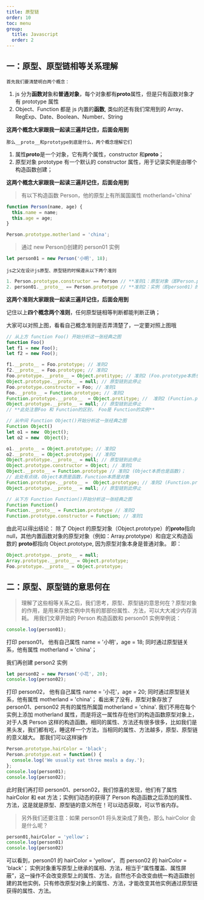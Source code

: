 ```yaml
---
title: 原型链
order: 10
toc: menu
group:
  title: Javascript
  order: 2
---
```


## 一：原型、原型链相等关系理解

`首先我们要清楚明白两个概念：`

1. js 分为**函数对**象和**普通对象**，每个对象都有**proto**属性，但是只有函数对象才有 prototype 属性
2. Object、Function 都是 js 内置的**函数**, 类似的还有我们常用到的 Array、RegExp、Date、Boolean、Number、String

**这两个概念大家跟我一起读三遍并记住，后面会用到**

`那么__proto__和prototype到底是什么，两个概念理解它们`

1. 属性**proto**是一个对象，它有两个属性，constructor 和**proto**；
2. 原型对象 prototype 有一个默认的 constructor 属性，用于记录实例是由哪个构造函数创建；

**这两个概念大家跟我一起读三遍并记住，后面会用到**

> 有以下构造函数 Person，他的原型上有所属国属性 motherland='china'

```javascript
function Person(name, age) {
  this.name = name;
  this.age = age;
}

Person.prototype.motherland = 'china';
```

> 通过 new Person()创建的 person01 实例

```javascript
let person01 = new Person('小明', 18);
```

`js之父在设计js原型、原型链的时候遵从以下两个准则`

```javascript
1. Person.prototype.constructor == Person // **准则1：原型对象（即Person.prototype）的constructor指向构造函数本身**
2. person01.__proto__ == Person.prototype // **准则2：实例（即person01）的__proto__和原型对象指向同一个地方**

```

**这两个准则大家跟我一起读三遍并记住，后面会用到**

记住以上**四个概念两个准则**，任何原型链相等判断都能判断正确；

大家可以对照上图，看看自己概念准则是否弄清楚了，一定要对照上图哦

```javascript
// 从上方 function Foo() 开始分析这一张经典之图
function Foo()
let f1 = new Foo();
let f2 = new Foo();

f1.__proto__ = Foo.prototype; // 准则2
f2.__proto__ = Foo.prototype; // 准则2
Foo.prototype.__proto__ = Object.protitype; // 准则2 (Foo.prototype本质也是普通对象，可适用准则2)
Object.prototype.__proto__ = null; // 原型链到此停止
Foo.prototype.constructor = Foo; // 准则1
Foo.__proto__ = Function.prototype; // 准则2
Function.prototype.__proto__  = Object.protitype; //  准则2 (Function.prototype本质也是普通对象，可适用准则2)
Object.prototype.__proto__ = null; // 原型链到此停止
// **此处注意Foo 和 Function的区别， Foo是 Function的实例**

// 从中间 Function Object()开始分析这一张经典之图
Function Object()
let o1 = new  Object();
let o2 = new  Object();

o1.__proto__ = Object.prototype; // 准则2
o2.__proto__ = Object.prototype; // 准则2
Object.prototype.__proto__ = null; // 原型链到此停止
Object.prototype.constructor = Object; // 准则1
Object.__proto__ = Function.prototype // 准则2 (Object本质也是函数)；
// 此处有点绕，Object本质是函数，Function本质是对象
Function.prototype.__proto__ =  Object.prototype; // 准则2 (Function.prototype本质也是普通对象，可适用准则2)
Object.prototype.__proto__ = null; // 原型链到此停止

// 从下方 Function Function()开始分析这一张经典之图
Function Function()
Function.__proto__ = Function.prototype // 准则2
Function.prototype.constructor = Function; // 准则1


```

由此可以得出结论：
除了 Object 的原型对象（Object.prototype）的**proto**指向 null，其他内置函数对象的原型对象（例如：Array.prototype）和自定义构造函数的
**proto**都指向 Object.prototype, 因为原型对象本身是普通对象。
即：

```javascript
Object.prototype.__proto__ = null;
Array.prototype.__proto__ = Object.prototype;
Foo.prototype.__proto__ = Object.prototype;
```

## 二：原型、原型链的意思何在

> 理解了这些相等关系之后，我们思考，原型、原型链的意思何在？原型对象的作用，是用来存放实例中共有的那部份属性、方法，可以大大减少内存消耗。
> 用我们文章开始的 Person 构造函数和 person01 实例举例说：

```javascript
console.log(person01);
```

打印 person01， 他有自己属性 name = '小明'，age = 18; 同时通过原型链关系，他有属性 motherland = 'china'；

我们再创建 person2 实例

```javascript
let person02 = new Person('小花', 20);
console.log(person02);
```

打印 person02， 他有自己属性 name = '小花'，age = 20; 同时通过原型链关系，他有属性 motherland = 'china'；
看出来了没有，原型对象存放了 person01、person02 共有的属性所属国 motherland = 'china'. 我们不用在每个实例上添加 motherland 属性，而是将这一属性存在他们的构造函数原型对象上，对于人类 Person 这样的构造函数。相同的属性、方法还有很多很多，比如我们是黑头发，我们都有吃，睡这样一个方法，当相同的属性、方法越多，原型、原型链的意义越大。
那我们可以这样操作

```javascript
Person.prototype.hairColor = 'black';
Person.prototype.eat = function() {
  console.log('We usually eat three meals a day.');
};
console.log(person01);
console.log(person02);
```

此时我们再打印 person01、person02，我们惊喜的发现，他们有了属性 hairColor 和 eat 方法；实例们动态的获得了 Person 构造函数之后添加的属性、方法，这是就是原型、原型链的意义所在！可以动态获取，可以节省内存。

> 另外我们还要注意：如果 person01 将头发染成了黄色，那么 hairColor 会是什么呢？

```javascript
person01,hairColor = 'yellow'；
console.log(person01)
console.log(person02)

```

可以看到，person01 的 hairColor = 'yellow'， 而 person02 的 hairColor = 'black'；
实例对象重写原型上继承的属相、方法，相当于“属性覆盖、属性屏蔽”，这一操作不会改变原型上的属性、方法，自然也不会改变由统一构造函数创建的其他实例，只有修改原型对象上的属性、方法，才能改变其他实例通过原型链获得的属性、方法。
